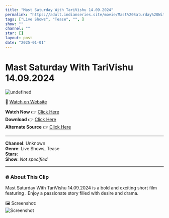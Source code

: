 ```yaml
---
title: "Mast Saturday With TariVishu 14.09.2024"
permalink: "https://adult.indianseries.site/movie/Mast%20Saturday%20With%20TariVishu%2014.09.2024"
tags: ["Live Shows", "Tease", "", ]
show: ""
channel: ""
star: []
layout: post
date: "2025-01-01"
---
```


# Mast Saturday With TariVishu 14.09.2024

![undefined](https://desisins.com/wp-content/uploads/2024/09/Mast-Saturday-With-TariVishi-DesiSins.com_.jpg)

🔗 [Watch on Website](https://adult.indianseries.site/movie/Mast%20Saturday%20With%20TariVishu%2014.09.2024)

**Watch Now** 👉 [Click Here](https://adult.indianseries.site/movie/Mast%20Saturday%20With%20TariVishu%2014.09.2024)  
**Download** 👉 [Click Here](https://adult.indianseries.site/movie/Mast%20Saturday%20With%20TariVishu%2014.09.2024)  
**Alternate Source** 👉 [Click Here](https://adult.indianseries.site/movie/Mast%20Saturday%20With%20TariVishu%2014.09.2024)

---

**Channel**: Unknown  
**Genre**: Live Shows, Tease  
**Stars**:   
**Show**: *Not specified*

---

### 🔥 About This Clip

Mast Saturday With TariVishu 14.09.2024 is a bold and exciting short film featuring . Enjoy a passionate story filled with desire and drama.
 
🖼️ Screenshot:  
![Screenshot](https://desisins.com/wp-content/uploads/2024/09/Mast-Saturday-With-TariVishi-DesiSins.com_.jpg)
